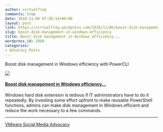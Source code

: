 ```yaml
---
author: virtualfrog
comments: true
date: 2018-11-06 07:58:14+00:00
layout: post
link: https://virtualfrog.wordpress.com/2018/11/06/boost-disk-management-in-windows-efficiency/
slug: boost-disk-management-in-windows-efficiency
title: Boost disk management in Windows efficiency...
wordpress_id: 1060
categories:
- Advocacy Posts
---
```


Boost disk management in Windows efficiency with PowerCLI

[![](https://d3utlhu53nfcwz.cloudfront.net/171901/cdnImage/article/cca8ab28-392e-44a8-bf59-621571f80045/?size=Box320)](http://bit.ly/2OqzGw9)

#### [Boost disk management in Windows efficiency...](http://bit.ly/2OqzGw9)

Windows hard disk extension is tedious if IT administrators have to do it repeatedly. By investing some effort upfront to make reusable PowerShell functions, admins can make disk management in Windows efficient and reduce the work necessary to a few commands.

* * *

[VMware Social Media Advocacy](http://advocacy.vmware.com)
